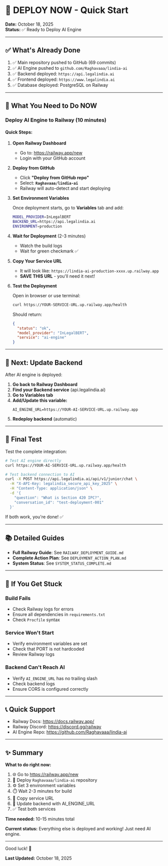 # 🚀 DEPLOY NOW - Quick Start

**Date:** October 18, 2025  
**Status:** ✅ Ready to Deploy AI Engine

---

## ✅ What's Already Done

1. ✅ Main repository pushed to GitHub (69 commits)
2. ✅ AI Engine pushed to `github.com/Raghavaaa/lindia-ai`
3. ✅ Backend deployed: `https://api.legalindia.ai`
4. ✅ Frontend deployed: `https://www.legalindia.ai`
5. ✅ Database deployed: PostgreSQL on Railway

---

## 🎯 What You Need to Do NOW

### **Deploy AI Engine to Railway (10 minutes)**

#### Quick Steps:

1. **Open Railway Dashboard**
   - Go to: https://railway.app/new
   - Login with your GitHub account

2. **Deploy from GitHub**
   - Click **"Deploy from GitHub repo"**
   - Select: **`Raghavaaa/lindia-ai`**
   - Railway will auto-detect and start deploying

3. **Set Environment Variables**
   
   Once deployment starts, go to **Variables** tab and add:
   
   ```bash
   MODEL_PROVIDER=InLegalBERT
   BACKEND_URL=https://api.legalindia.ai
   ENVIRONMENT=production
   ```

4. **Wait for Deployment** (2-3 minutes)
   - Watch the build logs
   - Wait for green checkmark ✅

5. **Copy Your Service URL**
   - It will look like: `https://lindia-ai-production-xxxx.up.railway.app`
   - **SAVE THIS URL** - you'll need it next!

6. **Test the Deployment**
   
   Open in browser or use terminal:
   ```bash
   curl https://YOUR-SERVICE-URL.up.railway.app/health
   ```
   
   Should return:
   ```json
   {
     "status": "ok",
     "model_provider": "InLegalBERT",
     "service": "ai-engine"
   }
   ```

---

## 🔧 Next: Update Backend

After AI engine is deployed:

1. **Go back to Railway Dashboard**
2. **Find your Backend service** (api.legalindia.ai)
3. **Go to Variables tab**
4. **Add/Update this variable:**
   ```
   AI_ENGINE_URL=https://YOUR-AI-SERVICE-URL.up.railway.app
   ```
5. **Redeploy backend** (automatic)

---

## 🧪 Final Test

Test the complete integration:

```bash
# Test AI engine directly
curl https://YOUR-AI-SERVICE-URL.up.railway.app/health

# Test backend connection to AI
curl -X POST https://api.legalindia.ai/api/v1/junior/chat \
  -H "X-API-Key: legalindia_secure_api_key_2025" \
  -H "Content-Type: application/json" \
  -d '{
    "question": "What is Section 420 IPC?",
    "conversation_id": "test-deployment-001"
  }'
```

If both work, you're done! ✅

---

## 📚 Detailed Guides

- **Full Railway Guide**: See `RAILWAY_DEPLOYMENT_GUIDE.md`
- **Complete Action Plan**: See `DEPLOYMENT_ACTION_PLAN.md`
- **System Status**: See `SYSTEM_STATUS_COMPLETE.md`

---

## 🚨 If You Get Stuck

### Build Fails
- Check Railway logs for errors
- Ensure all dependencies in `requirements.txt`
- Check `Procfile` syntax

### Service Won't Start
- Verify environment variables are set
- Check that PORT is not hardcoded
- Review Railway logs

### Backend Can't Reach AI
- Verify `AI_ENGINE_URL` has no trailing slash
- Check backend logs
- Ensure CORS is configured correctly

---

## 📞 Quick Support

- Railway Docs: https://docs.railway.app/
- Railway Discord: https://discord.gg/railway
- AI Engine Repo: https://github.com/Raghavaaa/lindia-ai

---

## ✨ Summary

**What to do right now:**

1. 🌐 Go to https://railway.app/new
2. 🚀 Deploy `Raghavaaa/lindia-ai` repository
3. ⚙️ Set 3 environment variables
4. ⏱️ Wait 2-3 minutes for build
5. 🔗 Copy service URL
6. 🔄 Update backend with AI_ENGINE_URL
7. ✅ Test both services

**Time needed:** 10-15 minutes total

**Current status:** Everything else is deployed and working! Just need AI engine.

---

Good luck! 🚀

**Last Updated:** October 18, 2025

